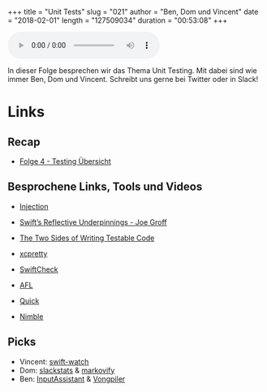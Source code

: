 +++
title = "Unit Tests"
slug = "021"
author = "Ben, Dom und Vincent"
date = "2018-02-01"
length = "127509034"
duration = "00:53:08"
+++

<audio controls>
    <source src="https://media.hallo-swift.de/file/halloswift/021.mp3" type="audio/mp3">
</audio>

In dieser Folge besprechen wir das Thema Unit Testing. Mit dabei sind wie immer Ben, Dom und Vincent. Schreibt uns gerne bei Twitter oder in Slack!

# Links

## Recap

- [Folge 4 - Testing Übersicht](http://hallo-swift.de/post/4-testing-uebersicht/)

## Besprochene Links, Tools und Videos

- [Injection](https://github.com/johnno1962/InjectionApp)
- [Swift’s Reflective Underpinnings - Joe Groff](https://www.skilled.io/u/swiftsummit/swift-s-reflective-underpinnings-joe-groff)
- [The Two Sides of Writing Testable Code](https://academy.realm.io/posts/try-swift-brandon-williams-writing-testable-code/)

- [xcpretty](https://github.com/supermarin/xcpretty)
- [SwiftCheck](https://github.com/typelift/SwiftCheck)
- [AFL](http://lcamtuf.coredump.cx/afl/)
- [Quick](https://github.com/Quick/Quick)
- [Nimble](https://github.com/Quick/Nimble)

## Picks
- Vincent: [swift-watch](https://github.com/Swift-Watch/swift-watch)
- Dom: [slackstats](https://github.com/kiliankoe/slackstats) & [markovify](https://github.com/jsvine/markovify)
- Ben: [InputAssistant](https://github.com/IMcD23/InputAssistant) & [Vongpiler](https://github.com/MastersOfDesaster/Vongpiler)
